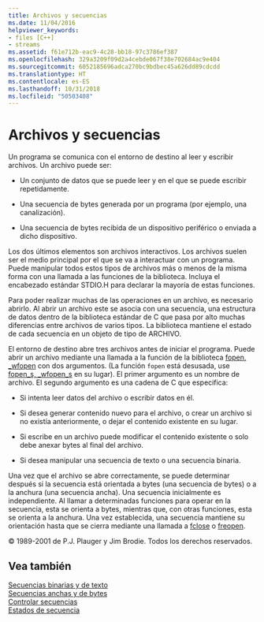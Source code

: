 ```yaml
---
title: Archivos y secuencias
ms.date: 11/04/2016
helpviewer_keywords:
- files [C++]
- streams
ms.assetid: f61e712b-eac9-4c28-bb18-97c3786ef387
ms.openlocfilehash: 329a3209f09d2a4cebde067f38e702684ac9e404
ms.sourcegitcommit: 6052185696adca270bc9bdbec45a626dd89cdcdd
ms.translationtype: HT
ms.contentlocale: es-ES
ms.lasthandoff: 10/31/2018
ms.locfileid: "50503408"
---
```

# <a name="files-and-streams"></a>Archivos y secuencias

Un programa se comunica con el entorno de destino al leer y escribir archivos. Un archivo puede ser:

- Un conjunto de datos que se puede leer y en el que se puede escribir repetidamente.

- Una secuencia de bytes generada por un programa (por ejemplo, una canalización).

- Una secuencia de bytes recibida de un dispositivo periférico o enviada a dicho dispositivo.

Los dos últimos elementos son archivos interactivos. Los archivos suelen ser el medio principal por el que se va a interactuar con un programa. Puede manipular todos estos tipos de archivos más o menos de la misma forma con una llamada a las funciones de la biblioteca. Incluya el encabezado estándar STDIO.H para declarar la mayoría de estas funciones.

Para poder realizar muchas de las operaciones en un archivo, es necesario abrirlo. Al abrir un archivo este se asocia con una secuencia, una estructura de datos dentro de la biblioteca estándar de C que pasa por alto muchas diferencias entre archivos de varios tipos. La biblioteca mantiene el estado de cada secuencia en un objeto de tipo de ARCHIVO.

El entorno de destino abre tres archivos antes de iniciar el programa. Puede abrir un archivo mediante una llamada a la función de la biblioteca [fopen, _wfopen](../c-runtime-library/reference/fopen-wfopen.md) con dos argumentos. (La función `fopen` está desusada, use [fopen_s, _wfopen_s](../c-runtime-library/reference/fopen-s-wfopen-s.md) en su lugar). El primer argumento es un nombre de archivo. El segundo argumento es una cadena de C que especifica:

- Si intenta leer datos del archivo o escribir datos en él.

- Si desea generar contenido nuevo para el archivo, o crear un archivo si no existía anteriormente, o dejar el contenido existente en su lugar.

- Si escribe en un archivo puede modificar el contenido existente o solo debe anexar bytes al final del archivo.

- Si desea manipular una secuencia de texto o una secuencia binaria.

Una vez que el archivo se abre correctamente, se puede determinar después si la secuencia está orientada a bytes (una secuencia de bytes) o a la anchura (una secuencia ancha). Una secuencia inicialmente es independiente. Al llamar a determinadas funciones para operar en la secuencia, esta se orienta a bytes, mientras que, con otras funciones, esta se orienta a la anchura. Una vez establecida, una secuencia mantiene su orientación hasta que se cierra mediante una llamada a [fclose](../c-runtime-library/reference/fclose-fcloseall.md) o [freopen](../c-runtime-library/reference/freopen-wfreopen.md).

© 1989-2001 de P.J. Plauger y Jim Brodie. Todos los derechos reservados.

## <a name="see-also"></a>Vea también

[Secuencias binarias y de texto](../c-runtime-library/text-and-binary-streams.md)<br/>
[Secuencias anchas y de bytes](../c-runtime-library/byte-and-wide-streams.md)<br/>
[Controlar secuencias](../c-runtime-library/controlling-streams.md)<br/>
[Estados de secuencia](../c-runtime-library/stream-states.md)